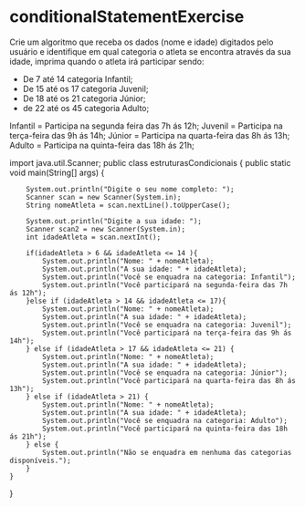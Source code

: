 # conditionalStatementExercise
Crie um algoritmo que receba os dados (nome e idade) digitados pelo usuário e identifique em qual categoria o atleta se encontra através da sua idade, imprima quando o atleta irá participar sendo:  

- De 7 até 14 categoria Infantil; 
- De 15 até os 17 categoria Juvenil; 
- De 18 até os 21 categoria Júnior; 
- de 22 até os 45 categoria Adulto;  

Infantil = Participa na segunda feira das 7h ás 12h; 
Juvenil = Participa na terça-feira das 9h ás 14h; 
Júnior = Participa na quarta-feira das 8h ás 13h; 
Adulto = Participa na quinta-feira das 18h ás 21h;

import java.util.Scanner;
public class estruturasCondicionais {
    public static void main(String[] args) {

        System.out.println("Digite o seu nome completo: ");
        Scanner scan = new Scanner(System.in);
        String nomeAtleta = scan.nextLine().toUpperCase();

        System.out.println("Digite a sua idade: ");
        Scanner scan2 = new Scanner(System.in);
        int idadeAtleta = scan.nextInt();

        if(idadeAtleta > 6 && idadeAtleta <= 14 ){
            System.out.println("Nome: " + nomeAtleta);
            System.out.println("A sua idade: " + idadeAtleta);
            System.out.println("Você se enquadra na categoria: Infantil");
            System.out.println("Você participará na segunda-feira das 7h ás 12h");
        }else if (idadeAtleta > 14 && idadeAtleta <= 17){
            System.out.println("Nome: " + nomeAtleta);
            System.out.println("A sua idade: " + idadeAtleta);
            System.out.println("Você se enquadra na categoria: Juvenil");
            System.out.println("Você participará na terça-feira das 9h ás 14h");
        } else if (idadeAtleta > 17 && idadeAtleta <= 21) {
            System.out.println("Nome: " + nomeAtleta);
            System.out.println("A sua idade: " + idadeAtleta);
            System.out.println("Você se enquadra na categoria: Júnior");
            System.out.println("Você participará na quarta-feira das 8h ás 13h");
        } else if (idadeAtleta > 21) {
            System.out.println("Nome: " + nomeAtleta);
            System.out.println("A sua idade: " + idadeAtleta);
            System.out.println("Você se enquadra na categoria: Adulto");
            System.out.println("Você participará na quinta-feira das 18h ás 21h");
        } else {
            System.out.println("Não se enquadra em nenhuma das categorias disponíveis.");
        }
    }
}
